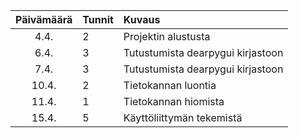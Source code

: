 | Päivämäärä | Tunnit | Kuvaus                            |
|:----------:|:-------|:----------------------------------|
|    4.4.    | 2      | Projektin alustusta               |
|    6.4.    | 3      | Tutustumista dearpygui kirjastoon |
|    7.4.    | 3      | Tutustumista dearpygui kirjastoon |
|   10.4.    | 2      | Tietokannan luontia               |
|   11.4.    | 1      | Tietokannan hiomista              |
|   15.4.    | 5      | Käyttöliittymän tekemistä         |
